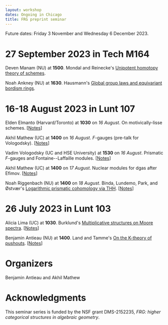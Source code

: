 ```yaml
---
layout: workshop
dates: Ongoing in Chicago
title: FRG preprint seminar
---
```

<div style="display:none">
$
\newcommand\A{\mathrm{A}}
\newcommand\C{\mathrm{C}}
\newcommand\D{\mathrm{D}}
\newcommand\E{\mathrm{E}}
\newcommand\F{\mathrm{F}}
\newcommand\G{\mathrm{G}}
\newcommand\H{\mathrm{H}}
\newcommand\h{\mathrm{h}}
\newcommand\K{\mathrm{K}}
\newcommand\L{\mathrm{L}}
\newcommand\M{\mathrm{M}}
\newcommand\t{\mathrm{t}}
\newcommand{\bA}{\mathbf{A}}
\newcommand{\bG}{\mathbf{G}}
\newcommand{\bH}{\mathbf{H}}
\newcommand{\bT}{\mathbf{T}}
\newcommand{\bW}{\mathbf{W}}
\newcommand{\Gm}{\bG_m}
\newcommand\Ascr{\mathcal{A}}
\newcommand\Cscr{\mathcal{C}}
\newcommand\Dscr{\mathcal{D}}
\newcommand\Escr{\mathcal{E}}
\newcommand\Kscr{\mathcal{K}}
\newcommand\Lscr{\mathcal{L}}
\newcommand\Oscr{\mathcal{O}}
\newcommand\Perfscr{\mathcal{P}\mathrm{erf}}
\newcommand\Acscr{\mathcal{A}\mathrm{c}}
\newcommand\heart{\heartsuit}
\newcommand\cn{\mathrm{cn}}
\newcommand\op{\mathrm{op}}
\newcommand\gr{\mathrm{gr}}
\newcommand\Gr{\mathrm{Gr}}
\newcommand\fil{\mathrm{fil}}
\newcommand\Ho{\mathrm{Ho}}
\newcommand\dR{\mathrm{dR}}
\newcommand\HH{\mathrm{HH}}
\newcommand\HC{\mathrm{HC}}
\newcommand\HP{\mathrm{HP}}
\newcommand\TC{\mathrm{TC}}
\newcommand\TP{\mathrm{TP}}
\newcommand{\bMap}{\mathbf{Map}}
\newcommand{\End}{\mathrm{End}}
\newcommand{\Mod}{\mathrm{Mod}}
\newcommand{\coMod}{\mathrm{coMod}}
\newcommand{\Fun}{\mathrm{Fun}}
\newcommand{\bMap}{\mathbf{Map}}
\newcommand\bE{\mathbf{E}}
\newcommand\bZ{\mathbf{Z}}
\newcommand\bAM{\mathbf{AM}}
\newcommand\bLM{\mathbf{LM}}
\newcommand\Spec{\mathrm{Spec}}
\newcommand\CAlg{\mathrm{CAlg}}
\newcommand\aCAlg{\mathfrak{a}\CAlg}
\newcommand\dCAlg{\mathfrak{d}\CAlg}
$
</div>


Future dates: Friday 3 November and Wednesday 6 December 2023.

# 27 September 2023 in Tech M164

Deven Manam (NU) at **1500**. Mondal and Reinecke's [Unipotent homotopy theory of schemes](https://arxiv.org/abs/2302.10703).

Noah Ankney (NU) at **1630**. Hausmann's [Global group laws and equivariant bordism rings](https://arxiv.org/abs/1912.07583).



# 16-18 August 2023 in Lunt 107

Elden Elmanto (Harvard/Toronto) at **1030** on _16 August_. On motivically-lisse schemes.
\[[Notes](https://www.dropbox.com/scl/fi/ifyd4aooyzxn1718doyi5/elmanto-on-motivically-lisse-schemes.pdf?rlkey=6wel8goxw93t5dmt0ntmkv2hx&dl=0)\]

Akhil Mathew (UC) at **1400** on _16 August_. $F$-gauges (pre-talk for Vologodsky).
\[[Notes](https://www.dropbox.com/scl/fi/kgh53y0w0cze6b9nkbakg/mathew-f-gauges-pre-talk-for-vologodsky.pdf?rlkey=q19fim5datoi362t9w7e7ysns&dl=0)\]

Vadim Vologodsky (UC and HSE University) at **1530** on _16 August_. Prismatic $F$-gauges and Fontaine--Laffaille modules.
\[[Notes](https://www.dropbox.com/scl/fi/mj67ho3hvvtycxjnxtgar/vologodsky-prismatic-f-gauges-and-fontaine-lafaille-modules.pdf?rlkey=42d3pnnbfaykkb5wq7qmplgr8&dl=0)\]

Akhil Mathew (UC) at **1400** on _17 August_. Nuclear modules for dgas after Efimov.
\[[Notes](https://www.dropbox.com/scl/fi/88yftvoqxx0p9lng5jysc/mathew-nuclear-modules-for-proper-dg-algebras-after-efimov.pdf?rlkey=fveqqcm3ao6xz3rvbw5s0kkoc&dl=0)\]

Noah Riggenbach (NU) at **1400** on _18 August_. Binda, Lundemo, Park, and Østvær's [Logarithmic
prismatic cohomology via THH](https://arxiv.org/abs/2306.01368).
\[[Notes](https://www.dropbox.com/scl/fi/id5h06r1n7oaqats24g4o/riggenbach-log-prismatic-cohomology-via-thh-binda-lundemo-park-ostvaer.pdf?rlkey=gmm2uxr74jbuwptf7rbg49wc3&dl=0)\]



# 26 July 2023 in Lunt 103

Alicia Lima (UC) at **1030**. Burklund's [Multiplicative structures on Moore
spectra](https://arxiv.org/abs/2203.14787).
\[[Notes](https://www.dropbox.com/scl/fi/khmegsb5wnaq7g3satiek/lima-multiplicative-structures-on-moore-spectra-burklund.pdf?rlkey=jjaee1bzfyuggfl70vxakknnz&dl=0)\]

Benjamin Antieau (NU) at **1400**. Land and Tamme's [On the K-theory of
pushouts](https://arxiv.org/abs/2304.12812).
\[[Notes](https://www.dropbox.com/scl/fi/vhdldoqeizhtxb0rptpyc/antieau-on-the-k-theory-of-pushouts-land-and-tamme.pdf?rlkey=o5fjboso0hqum9ndoihrrd4hr&dl=0)\]




# Organizers

Benjamin Antieau and Akhil Mathew

# Acknowledgments

This seminar series is funded by the NSF grant DMS-2152235, _FRG: higher categorical structures in
algebraic geometry_.
